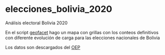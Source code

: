 # elecciones_bolivia_2020
Análisis electoral Bolivia 2020


En el script [geofacet](https://ryanhafen.com/blog/geofacet/) hago un mapa con grillas con los conteos definitivos con diferente evolución de carga para las elecciones nacionales de Bolivia

Los datos son descargados del [OEP](https://computo.oep.org.bo/)